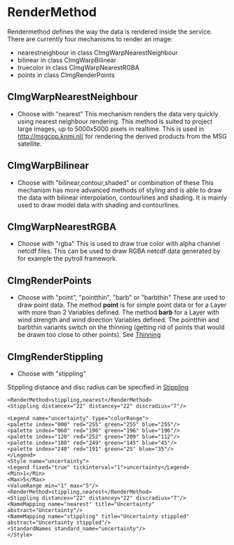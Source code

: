 RenderMethod <value>
==========================

Rendermethod defines the way the data is rendered inside the service.
There are currently four mechanisms to render an image:

-   nearestneighbour in class CImgWarpNearestNeighbour
-   bilinear in class CImgWarpBilinear
-   truecolor in class CImgWarpNearestRGBA
-   points in class CImgRenderPoints

CImgWarpNearestNeighbour
------------------------

-   Choose with "nearest"
    This mechanism renders the data very quickly using nearest neighbour
    rendering. This method is suited to project large images, up to
    5000x5000 pixels in realtime. This is used in http://msgcpp.knmi.nl/
    for rendering the derived products from the MSG satellite.

CImgWarpBilinear
----------------

-   Choose with "bilinear,contour,shaded" or combination of these
    This mechanism has more advanced methods of styling and is able to
    draw the data with bilinear interpolation, contourlines and shading.
    It is mainly used to draw model data with shading and contourlines.

CImgWarpNearestRGBA
-------------------

-   Choose with "rgba"
    This is used to draw true color with alpha channel netcdf files.
    This can be used to draw RGBA netcdf data generated by for example
    the pytroll framework.

CImgRenderPoints
----------------

-   Choose with "point", "pointthin", "barb" or "barbthin"
    These are used to draw point data. The method **point** is for
    simple point data or for a Layer with more than 2 Variables defined.
    The method **barb** for a Layer with wind strength and wind
    direction Variables defined.
    The pointthin and barbthin variants switch on the thinning (getting
    rid of points that would be drawn too close to other points). See
    [Thinning](Thinning.md)

CImgRenderStippling
-------------------

-   Choose with "stippling"

Stippling distance and disc radius can be specified in [Stippling](Stippling.md)

```
<RenderMethod>stippling,nearest</RenderMethod>
<Stippling distancex="22" distancey="22" discradius="7"/>
```

```
<Legend name="uncertainty" type="colorRange">
<palette index="000" red="255" green="255" blue="255"/>
<palette index="060" red="196" green="196" blue="196"/>
<palette index="120" red="252" green="209" blue="112"/>
<palette index="180" red="249" green="145" blue="45"/>
<palette index="240" red="191" green="25" blue="35"/>
</Legend>
<Style name="uncertainty">
<Legend fixed="true" tickinterval="1">uncertainty</Legend>
<Min>1</Min>
<Max>5</Max>
<ValueRange min="1" max="5"/>
<RenderMethod>stippling,nearest</RenderMethod>
<Stippling distancex="22" distancey="22" discradius="7"/>
<NameMapping name="nearest" title="Uncertainty"
abstract="Uncertainty"/>
<NameMapping name="stippling" title="Uncertainty stippled"
abstract="Uncertainty stippled"/>
<StandardNames standard_name="uncertainty"/>
</Style>
```
